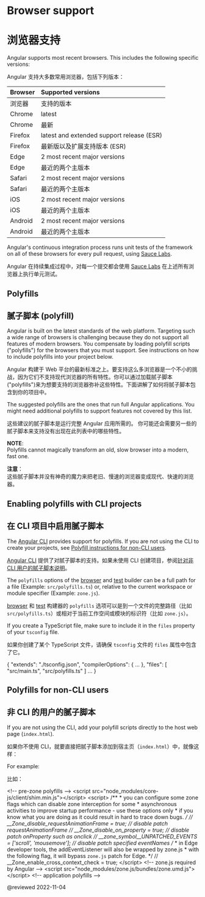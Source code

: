 # Browser support

# 浏览器支持

Angular supports most recent browsers.
This includes the following specific versions:

Angular 支持大多数常用浏览器，包括下列版本：

| Browser | Supported versions |
| :------ | :----------------- |
| 浏览器 | 支持的版本 |
| Chrome | latest |
| Chrome | 最新 |
| Firefox | latest and extended support release (ESR) |
| Firefox | 最新版以及扩展支持版本 (ESR) |
| Edge | 2 most recent major versions |
| Edge | 最近的两个主版本 |
| Safari | 2 most recent major versions |
| Safari | 最近的两个主版本 |
| iOS | 2 most recent major versions |
| iOS | 最近的两个主版本 |
| Android | 2 most recent major versions |
| Android | 最近的两个主版本 |

<div class="alert is-helpful">

Angular's continuous integration process runs unit tests of the framework on all of these browsers for every pull request, using [Sauce Labs](https://saucelabs.com).

Angular 在持续集成过程中，对每一个提交都会使用 [Sauce Labs](https://saucelabs.com) 在上述所有浏览器上执行单元测试。

</div>

## Polyfills

## 腻子脚本 (polyfill)

Angular is built on the latest standards of the web platform.
Targeting such a wide range of browsers is challenging because they do not support all features of modern browsers.
You compensate by loading polyfill scripts ("polyfills") for the browsers that you must support.
See instructions on how to include polyfills into your project below.

Angular 构建于 Web 平台的最新标准之上。要支持这么多浏览器是一个不小的挑战，因为它们不支持现代浏览器的所有特性。你可以通过加载腻子脚本("polyfills")来为想要支持的浏览器弥补这些特性。下面讲解了如何将腻子脚本包含到你的项目中。

<div class="alert is-important">

The suggested polyfills are the ones that run full Angular applications.
You might need additional polyfills to support features not covered by this list.

这些建议的腻子脚本是运行完整 Angular 应用所需的。
你可能还会需要另一些的腻子脚本来支持没有出现在此列表中的哪些特性。

</div>

<div class="alert is-helpful">

**NOTE**: <br />
Polyfills cannot magically transform an old, slow browser into a modern, fast one.

**注意**：<br />
这些腻子脚本并没有神奇的魔力来把老旧、慢速的浏览器变成现代、快速的浏览器。

</div>

## Enabling polyfills with CLI projects

## 在 CLI 项目中启用腻子脚本

The [Angular CLI](cli) provides support for polyfills.
If you are not using the CLI to create your projects, see [Polyfill instructions for non-CLI users](#non-cli).

[Angular CLI](cli) 提供了对腻子脚本的支持。如果未使用 CLI 创建项目，参阅[针对非 CLI 用户的腻子脚本说明](#non-cli)。

The `polyfills` options of the [browser](cli/build) and [test](cli/test) builder can be a full path for a file (Example: `src/polyfills.ts`) or,
relative to the current workspace or module specifier (Example: `zone.js`).

[browser](cli/build) 和 [test](cli/test) 构建器的 `polyfills` 选项可以是到一个文件的完整路径（比如 `src/polyfills.ts`）或相对于当前工作空间或模块的标识符（比如 `zone.js`）。

If you create a TypeScript file, make sure to include it in the `files` property of your `tsconfig` file.

如果你创建了某个 TypeScript 文件，请确保 `tsconfig` 文件的 `files` 属性中包含了它。

<code-example language="jsonc" syntax="jsonc">

{
  "extends": "./tsconfig.json",
  "compilerOptions": {
    ...
  },
  "files": [
    "src/main.ts",
    "src/polyfills.ts"
  ]
  ...
}

</code-example>

<a id="non-cli"></a>

## Polyfills for non-CLI users

## 非 CLI 的用户的腻子脚本

If you are not using the CLI, add your polyfill scripts directly to the host web page (`index.html`).

如果你不使用 CLI，就要直接把腻子脚本添加到宿主页（`index.html`）中，就像这样：

For example:

比如：

<code-example header="src/index.html" language="html">

&lt;!-- pre-zone polyfills --&gt;
&lt;script src="node_modules/core-js/client/shim.min.js"&gt;&lt;/script&gt;
&lt;script>
  /**
   &ast; you can configure some zone flags which can disable zone interception for some
   &ast; asynchronous activities to improve startup performance - use these options only
   &ast; if you know what you are doing as it could result in hard to trace down bugs.
   */
  // &lowbar;&lowbar;Zone_disable_requestAnimationFrame = true; // disable patch requestAnimationFrame
  // &lowbar;&lowbar;Zone_disable_on_property = true; // disable patch onProperty such as onclick
  // &lowbar;&lowbar;zone_symbol__UNPATCHED_EVENTS = ['scroll', 'mousemove']; // disable patch specified eventNames
  /*
   &ast; in Edge developer tools, the addEventListener will also be wrapped by zone.js
   &ast; with the following flag, it will bypass `zone.js` patch for Edge.
   */
  // &lowbar;&lowbar;Zone_enable_cross_context_check = true;
&lt;/script&gt;
&lt;!-- zone.js required by Angular --&gt;
&lt;script src="node_modules/zone.js/bundles/zone.umd.js"&gt;&lt;/script&gt;
&lt;!-- application polyfills --&gt;

</code-example>

<!-- links -->

<!-- external links -->

<!-- end links -->

@reviewed 2022-11-04